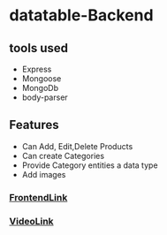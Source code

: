 # datatable-Backend


## tools used
- Express
- Mongoose
- MongoDb
- body-parser

## Features
- Can Add, Edit,Delete Products
- Can create Categories
- Provide Category entities a data type
- Add images


### [FrontendLink](https://github.com/vish-n-u/datatable-Frontend)

### [VideoLink](https://www.loom.com/share/8fb50ffa1fb5476592d366b28521acee?sid=23d75711-9371-420d-adfe-892348e311e8)
